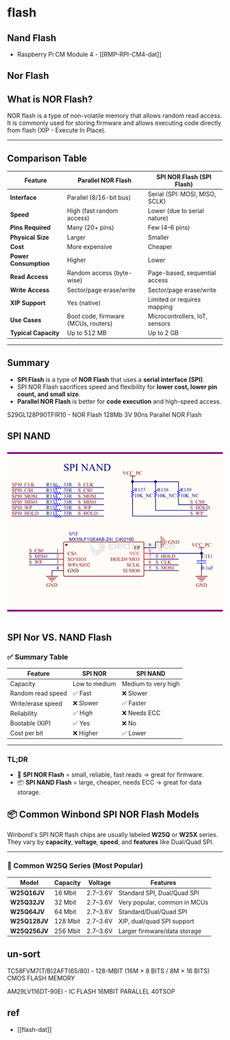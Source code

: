 
# flash


## Nand Flash 

- Raspberry Pi CM Module 4 - [[RMP-RPI-CM4-dat]]

## Nor Flash 

## What is NOR Flash?
NOR flash is a type of non-volatile memory that allows random read access. It is commonly used for storing firmware and allows executing code directly from flash (XIP - Execute In Place).

---

## Comparison Table

| Feature               | Parallel NOR Flash                  | SPI NOR Flash (SPI Flash)      |
| --------------------- | ----------------------------------- | ------------------------------ |
| **Interface**         | Parallel (8/16-bit bus)             | Serial (SPI: MOSI, MISO, SCLK) |
| **Speed**             | High (fast random access)           | Lower (due to serial nature)   |
| **Pins Required**     | Many (20+ pins)                     | Few (4–6 pins)                 |
| **Physical Size**     | Larger                              | Smaller                        |
| **Cost**              | More expensive                      | Cheaper                        |
| **Power Consumption** | Higher                              | Lower                          |
| **Read Access**       | Random access (byte-wise)           | Page-based, sequential access  |
| **Write Access**      | Sector/page erase/write             | Sector/page erase/write        |
| **XIP Support**       | Yes (native)                        | Limited or requires mapping    |
| **Use Cases**         | Boot code, firmware (MCUs, routers) | Microcontrollers, IoT, sensors |
| **Typical Capacity**  | Up to 512 MB                        | Up to 2 GB                     |

---

## Summary

- **SPI Flash** is a type of **NOR Flash** that uses a **serial interface (SPI)**.
- SPI NOR Flash sacrifices speed and flexibility for **lower cost, lower pin count, and small size**.
- **Parallel NOR Flash** is better for **code execution** and high-speed access.

S29GL128P90TFIR10 - NOR Flash 128Mb 3V 90ns Parallel NOR Flash


## SPI NAND 

![](2025-08-07-12-50-03.png)


## SPI Nor VS. NAND Flash 

### ✅ Summary Table

| Feature           | SPI NOR       | SPI NAND            |
| ----------------- | ------------- | ------------------- |
| Capacity          | Low to medium | Medium to very high |
| Random read speed | ✅ Fast        | ❌ Slower            |
| Write/erase speed | ❌ Slower      | ✅ Faster            |
| Reliability       | ✅ High        | ❌ Needs ECC         |
| Bootable (XIP)    | ✅ Yes         | ❌ No                |
| Cost per bit      | ❌ Higher      | ✅ Lower             |

---

### TL;DR

- 🧠 **SPI NOR Flash** = small, reliable, fast reads → great for firmware.
- 📦 **SPI NAND Flash** = large, cheaper, needs ECC → great for data storage.


## 📦 Common Winbond SPI NOR Flash Models

Winbond's SPI NOR flash chips are usually labeled **W25Q** or **W25X** series.  
They vary by **capacity**, **voltage**, **speed**, and **features** like Dual/Quad SPI.

---

### 🧰 Common W25Q Series (Most Popular)

| Model         | Capacity | Voltage | Features                     |
|---------------|----------|---------|------------------------------|
| **W25Q16JV**  | 16 Mbit  | 2.7–3.6V| Standard SPI, Dual/Quad SPI  |
| **W25Q32JV**  | 32 Mbit  | 2.7–3.6V| Very popular, common in MCUs |
| **W25Q64JV**  | 64 Mbit  | 2.7–3.6V| Standard/Dual/Quad SPI       |
| **W25Q128JV** | 128 Mbit | 2.7–3.6V| XIP, dual/quad SPI support   |
| **W25Q256JV** | 256 Mbit | 2.7–3.6V| Larger firmware/data storage |



## un-sort 

TC58FVM7(T/B)2AFT(65/80) - 128-MBIT (16M × 8 BITS / 8M × 16 BITS) CMOS FLASH MEMORY

AM29LV116DT-90EI - 	IC FLASH 16MBIT PARALLEL 40TSOP

## ref 

- [[flash-dat]]